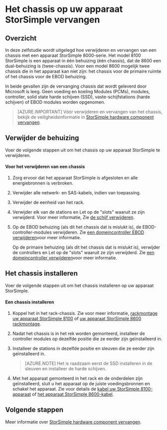 <properties 
   pageTitle="Vervang het chassis op een apparaat StorSimple | Microsoft Azure"
   description="Beschrijving van het verwijderen en vervangen van het chassis voor uw primaire behuizing StorSimple of EBOD behuizing."
   services="storsimple"
   documentationCenter=""
   authors="alkohli"
   manager="carmonm"
   editor="" />
<tags 
   ms.service="storsimple"
   ms.devlang="NA"
   ms.topic="article"
   ms.tgt_pltfrm="NA"
   ms.workload="TBD"
   ms.date="08/17/2016"
   ms.author="alkohli" />

# <a name="replace-the-chassis-on-your-storsimple-device"></a>Het chassis op uw apparaat StorSimple vervangen

## <a name="overview"></a>Overzicht

In deze zelfstudie wordt uitgelegd hoe verwijderen en vervangen van een chassis met een apparaat StorSimple 8000-serie. Het model 8100 StorSimple is een apparaat in één behuizing (één chassis), dat de 8600 een dual-behuizing is (twee-chassis). Voor een model 8600 mogelijk twee chassis die in het apparaat kan niet zijn: het chassis voor de primaire ruimte of het chassis voor de EBOD behuizing.

In beide gevallen zijn de vervanging chassis dat wordt geleverd door Microsoft is leeg. Geen voeding en koeling Modules (PCMs), modules, controller, solid state harde schijven (SSD), vaste-schijfstations (harde schijven) of EBOD modules worden opgenomen.

>[AZURE.IMPORTANT] Vóór verwijderen en vervangen van het chassis, bekijk de veiligheidsinformatie in [StorSimple hardware component vervangen](storsimple-hardware-component-replacement.md).

## <a name="remove-the-chassis"></a>Verwijder de behuizing

Voer de volgende stappen uit om het chassis op uw apparaat StorSimple te verwijderen.

#### <a name="to-remove-a-chassis"></a>Voor het verwijderen van een chassis

1. Zorg ervoor dat het apparaat StorSimple is afgesloten en alle energiebronnen is verbroken.

2. Verwijder alle netwerk- en SAS-kabels, indien van toepassing.

3. Verwijder de eenheid van het rack.

4. Verwijder elk van de stations en Let op de "slots" waaruit ze zijn verwijderd. Voor meer informatie, Zie [de schijf verwijderen](storsimple-disk-drive-replacement.md#remove-the-disk-drive).

5. Op de EBOD behuizing (als dit het chassis dat is mislukt is), de EBOD-controller-modules verwijderen. Zie [een domeincontroller EBOD verwijderen](storsimple-ebod-controller-replacement.md#remove-an-ebod-controller)voor meer informatie. 

    Op de primaire behuizing (als dit het chassis dat is mislukt is), verwijder de controllers en Let op de "slots" waaruit ze zijn verwijderd. Zie [een domeincontroller verwijderen](storsimple-controller-replacement.md#remove-a-controller)voor meer informatie.

## <a name="install-the-chassis"></a>Het chassis installeren

Voer de volgende stappen uit om het chassis installeren op uw apparaat StorSimple.

#### <a name="to-install-a-chassis"></a>Een chassis installeren

1. Koppel het in het rack-chassis. Zie voor meer informatie, [rackmontage uw apparaat StorSimple 8100](storsimple-8100-hardware-installation.md#rack-mount-your-storsimple-8100-device) of [uw apparaat StorSimple 8600 rackmontage](storsimple-8600-hardware-installation.md#rack-mount-your-storsimple-8600-device).

2. Nadat het chassis is in het rek worden gemonteerd, installeer de controller modules op dezelfde positie die ze eerder zijn geïnstalleerd in.

3. Installeer de stations in dezelfde positie en sleuven die ze eerder zijn geïnstalleerd in.

    >[AZURE.NOTE] Het is raadzaam eerst de SSD installeren in de sleuven en installeer de harde schijven.

2. Met het apparaat gemonteerd in het rack en de onderdelen zijn geïnstalleerd, sluit u het apparaat op de juiste voedingsbronnen en schakel het apparaat. Zie voor details de [kabel uw StorSimple 8100-apparaat](storsimple-8100-hardware-installation.md#cable-your-storsimple-8100-device) of [het apparaat StorSimple 8600-kabel](storsimple-8600-hardware-installation.md#cable-your-storsimple-8600-device).

## <a name="next-steps"></a>Volgende stappen

Meer informatie over [StorSimple hardware component vervangen](storsimple-hardware-component-replacement.md).

